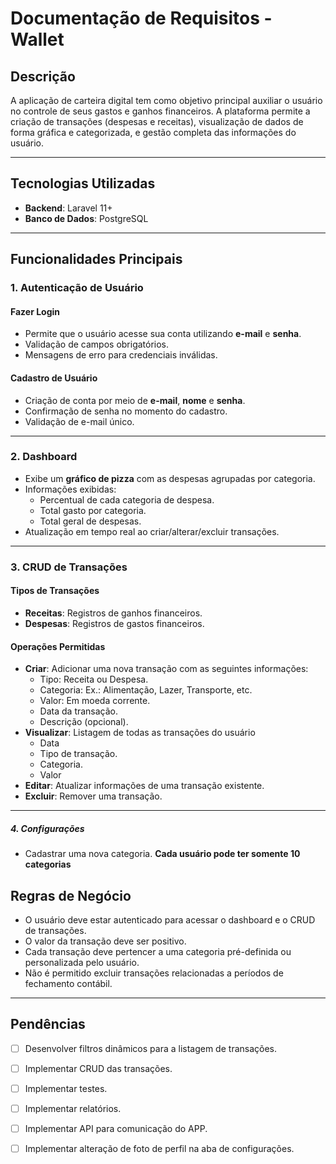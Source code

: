 # Documentação de Requisitos - Wallet

## Descrição
A aplicação de carteira digital tem como objetivo principal auxiliar o usuário no controle de seus gastos e ganhos financeiros. A plataforma permite a criação de transações (despesas e receitas), visualização de dados de forma gráfica e categorizada, e gestão completa das informações do usuário.

---

## Tecnologias Utilizadas
- **Backend**: Laravel 11+
- **Banco de Dados**: PostgreSQL

---

## Funcionalidades Principais

### 1. Autenticação de Usuário
#### Fazer Login
- Permite que o usuário acesse sua conta utilizando **e-mail** e **senha**.
- Validação de campos obrigatórios.
- Mensagens de erro para credenciais inválidas.

#### Cadastro de Usuário
- Criação de conta por meio de **e-mail**, **nome** e **senha**.
- Confirmação de senha no momento do cadastro.
- Validação de e-mail único.

---

### 2. Dashboard
- Exibe um **gráfico de pizza** com as despesas agrupadas por categoria.
- Informações exibidas:
  - Percentual de cada categoria de despesa.
  - Total gasto por categoria.
  - Total geral de despesas.
- Atualização em tempo real ao criar/alterar/excluir transações.

---

### 3. CRUD de Transações
#### Tipos de Transações
- **Receitas**: Registros de ganhos financeiros.
- **Despesas**: Registros de gastos financeiros.

#### Operações Permitidas
- **Criar**: Adicionar uma nova transação com as seguintes informações:
  - Tipo: Receita ou Despesa.
  - Categoria: Ex.: Alimentação, Lazer, Transporte, etc.
  - Valor: Em moeda corrente.
  - Data da transação.
  - Descrição (opcional).
- **Visualizar**: Listagem de todas as transações do usuário
  - Data
  - Tipo de transação.
  - Categoria.
  - Valor
- **Editar**: Atualizar informações de uma transação existente.
- **Excluir**: Remover uma transação.

---

##### 4. Configurações
 - Cadastrar uma nova categoria. **Cada usuário pode ter somente 10 categorias**

## Regras de Negócio
- O usuário deve estar autenticado para acessar o dashboard e o CRUD de transações.
- O valor da transação deve ser positivo.
- Cada transação deve pertencer a uma categoria pré-definida ou personalizada pelo usuário.
- Não é permitido excluir transações relacionadas a períodos de fechamento contábil.

---

## Pendências

- [ ] Desenvolver filtros dinâmicos para a listagem de transações.
- [ ] Implementar CRUD das transações.
- [ ] Implementar testes.
- [ ] Implementar relatórios.
- [ ] Implementar API para comunicação do APP.
- [ ] Implementar alteração de foto de perfil na aba de configurações.

